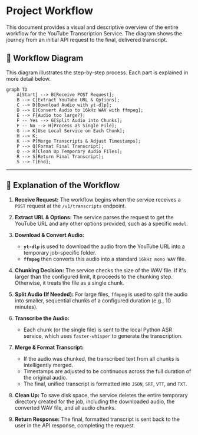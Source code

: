 # Project Workflow

This document provides a visual and descriptive overview of the entire workflow for the YouTube Transcription Service. The diagram shows the journey from an initial API request to the final, delivered transcript.

## 🌊 Workflow Diagram

This diagram illustrates the step-by-step process. Each part is explained in more detail below.

```mermaid
graph TD
    A[Start] --> B[Receive POST Request];
    B --> C[Extract YouTube URL & Options];
    C --> D[Download Audio with yt-dlp];
    D --> E[Convert Audio to 16kHz WAV with ffmpeg];
    E --> F{Audio too large?};
    F -- Yes --> G[Split Audio into Chunks];
    F -- No --> H[Process as Single File];
    G --> K[Use Local Service on Each Chunk];
    H --> K;
    K --> P[Merge Transcripts & Adjust Timestamps];
    P --> Q[Format Final Transcript];
    Q --> R[Clean Up Temporary Audio Files];
    R --> S[Return Final Transcript];
    S --> T[End];
```

--- 

## 📝 Explanation of the Workflow

1.  **Receive Request:** The workflow begins when the service receives a `POST` request at the `/v1/transcripts` endpoint.

2.  **Extract URL & Options:** The service parses the request to get the YouTube URL and any other options provided, such as a specific `model`.

3.  **Download & Convert Audio:**
    - **`yt-dlp`** is used to download the audio from the YouTube URL into a temporary job-specific folder.
    - **`ffmpeg`** then converts this audio into a standard `16kHz mono WAV` file.

4.  **Chunking Decision:** The service checks the size of the WAV file. If it's larger than the configured limit, it proceeds to the chunking step. Otherwise, it treats the file as a single chunk.

5.  **Split Audio (If Needed):** For large files, `ffmpeg` is used to split the audio into smaller, sequential chunks of a configured duration (e.g., 10 minutes).

6.  **Transcribe the Audio:**
    - Each chunk (or the single file) is sent to the local Python ASR service, which uses `faster-whisper` to generate the transcription.

7.  **Merge & Format Transcript:**
    - If the audio was chunked, the transcribed text from all chunks is intelligently merged.
    - Timestamps are adjusted to be continuous across the full duration of the original audio.
    - The final, unified transcript is formatted into `JSON`, `SRT`, `VTT`, and `TXT`.

8.  **Clean Up:** To save disk space, the service deletes the entire temporary directory created for the job, including the downloaded audio, the converted WAV file, and all audio chunks.

9.  **Return Response:** The final, formatted transcript is sent back to the user in the API response, completing the request.
